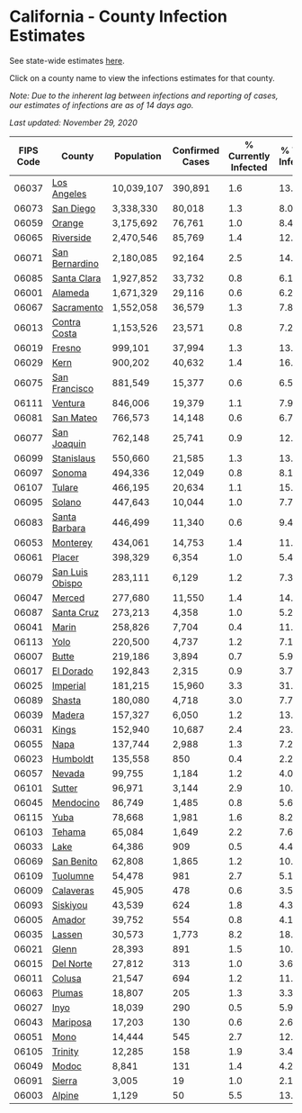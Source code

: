 # California - County Infection Estimates

See state-wide estimates [here](/infections/us-ca).

Click on a county name to view the infections estimates for that county.

*Note: Due to the inherent lag between infections and reporting of cases, our estimates of infections are as of 14 days ago.*

*Last updated: November 29, 2020*

|   FIPS Code |                             County |   Population |   Confirmed Cases |   % Currently Infected |   % Total Infected |
|-------------|------------------------------------|--------------|-------------------|------------------------|--------------------|
|       06037 |         [Los Angeles](los-angeles) |   10,039,107 |           390,891 |                    1.6 |               13.9 |
|       06073 |             [San Diego](san-diego) |    3,338,330 |            80,018 |                    1.3 |                8.0 |
|       06059 |                   [Orange](orange) |    3,175,692 |            76,761 |                    1.0 |                8.4 |
|       06065 |             [Riverside](riverside) |    2,470,546 |            85,769 |                    1.4 |               12.3 |
|       06071 |   [San Bernardino](san-bernardino) |    2,180,085 |            92,164 |                    2.5 |               14.1 |
|       06085 |         [Santa Clara](santa-clara) |    1,927,852 |            33,732 |                    0.8 |                6.1 |
|       06001 |                 [Alameda](alameda) |    1,671,329 |            29,116 |                    0.6 |                6.2 |
|       06067 |           [Sacramento](sacramento) |    1,552,058 |            36,579 |                    1.3 |                7.8 |
|       06013 |       [Contra Costa](contra-costa) |    1,153,526 |            23,571 |                    0.8 |                7.2 |
|       06019 |                   [Fresno](fresno) |      999,101 |            37,994 |                    1.3 |               13.2 |
|       06029 |                       [Kern](kern) |      900,202 |            40,632 |                    1.4 |               16.0 |
|       06075 |     [San Francisco](san-francisco) |      881,549 |            15,377 |                    0.6 |                6.5 |
|       06111 |                 [Ventura](ventura) |      846,006 |            19,379 |                    1.1 |                7.9 |
|       06081 |             [San Mateo](san-mateo) |      766,573 |            14,148 |                    0.6 |                6.7 |
|       06077 |         [San Joaquin](san-joaquin) |      762,148 |            25,741 |                    0.9 |               12.0 |
|       06099 |           [Stanislaus](stanislaus) |      550,660 |            21,585 |                    1.3 |               13.7 |
|       06097 |                   [Sonoma](sonoma) |      494,336 |            12,049 |                    0.8 |                8.1 |
|       06107 |                   [Tulare](tulare) |      466,195 |            20,634 |                    1.1 |               15.8 |
|       06095 |                   [Solano](solano) |      447,643 |            10,044 |                    1.0 |                7.7 |
|       06083 |     [Santa Barbara](santa-barbara) |      446,499 |            11,340 |                    0.6 |                9.4 |
|       06053 |               [Monterey](monterey) |      434,061 |            14,753 |                    1.4 |               11.4 |
|       06061 |                   [Placer](placer) |      398,329 |             6,354 |                    1.0 |                5.4 |
|       06079 | [San Luis Obispo](san-luis-obispo) |      283,111 |             6,129 |                    1.2 |                7.3 |
|       06047 |                   [Merced](merced) |      277,680 |            11,550 |                    1.4 |               14.6 |
|       06087 |           [Santa Cruz](santa-cruz) |      273,213 |             4,358 |                    1.0 |                5.2 |
|       06041 |                     [Marin](marin) |      258,826 |             7,704 |                    0.4 |               11.3 |
|       06113 |                       [Yolo](yolo) |      220,500 |             4,737 |                    1.2 |                7.1 |
|       06007 |                     [Butte](butte) |      219,186 |             3,894 |                    0.7 |                5.9 |
|       06017 |             [El Dorado](el-dorado) |      192,843 |             2,315 |                    0.9 |                3.7 |
|       06025 |               [Imperial](imperial) |      181,215 |            15,960 |                    3.3 |               31.6 |
|       06089 |                   [Shasta](shasta) |      180,080 |             4,718 |                    3.0 |                7.7 |
|       06039 |                   [Madera](madera) |      157,327 |             6,050 |                    1.2 |               13.3 |
|       06031 |                     [Kings](kings) |      152,940 |            10,687 |                    2.4 |               23.7 |
|       06055 |                       [Napa](napa) |      137,744 |             2,988 |                    1.3 |                7.2 |
|       06023 |               [Humboldt](humboldt) |      135,558 |               850 |                    0.4 |                2.2 |
|       06057 |                   [Nevada](nevada) |       99,755 |             1,184 |                    1.2 |                4.0 |
|       06101 |                   [Sutter](sutter) |       96,971 |             3,144 |                    2.9 |               10.5 |
|       06045 |             [Mendocino](mendocino) |       86,749 |             1,485 |                    0.8 |                5.6 |
|       06115 |                       [Yuba](yuba) |       78,668 |             1,981 |                    1.6 |                8.2 |
|       06103 |                   [Tehama](tehama) |       65,084 |             1,649 |                    2.2 |                7.6 |
|       06033 |                       [Lake](lake) |       64,386 |               909 |                    0.5 |                4.4 |
|       06069 |           [San Benito](san-benito) |       62,808 |             1,865 |                    1.2 |               10.2 |
|       06109 |               [Tuolumne](tuolumne) |       54,478 |               981 |                    2.7 |                5.1 |
|       06009 |             [Calaveras](calaveras) |       45,905 |               478 |                    0.6 |                3.5 |
|       06093 |               [Siskiyou](siskiyou) |       43,539 |               624 |                    1.8 |                4.3 |
|       06005 |                   [Amador](amador) |       39,752 |               554 |                    0.8 |                4.1 |
|       06035 |                   [Lassen](lassen) |       30,573 |             1,773 |                    8.2 |               18.7 |
|       06021 |                     [Glenn](glenn) |       28,393 |               891 |                    1.5 |               10.6 |
|       06015 |             [Del Norte](del-norte) |       27,812 |               313 |                    1.0 |                3.6 |
|       06011 |                   [Colusa](colusa) |       21,547 |               694 |                    1.2 |               11.2 |
|       06063 |                   [Plumas](plumas) |       18,807 |               205 |                    1.3 |                3.3 |
|       06027 |                       [Inyo](inyo) |       18,039 |               290 |                    0.5 |                5.9 |
|       06043 |               [Mariposa](mariposa) |       17,203 |               130 |                    0.6 |                2.6 |
|       06051 |                       [Mono](mono) |       14,444 |               545 |                    2.7 |               12.5 |
|       06105 |                 [Trinity](trinity) |       12,285 |               158 |                    1.9 |                3.4 |
|       06049 |                     [Modoc](modoc) |        8,841 |               131 |                    1.4 |                4.2 |
|       06091 |                   [Sierra](sierra) |        3,005 |                19 |                    1.0 |                2.1 |
|       06003 |                   [Alpine](alpine) |        1,129 |                50 |                    5.5 |               13.3 |
